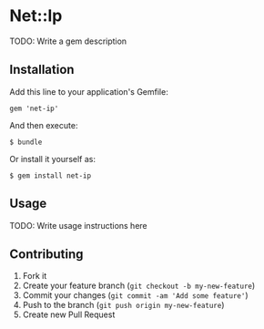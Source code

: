 # Net::Ip

TODO: Write a gem description

## Installation

Add this line to your application's Gemfile:

    gem 'net-ip'

And then execute:

    $ bundle

Or install it yourself as:

    $ gem install net-ip

## Usage

TODO: Write usage instructions here

## Contributing

1. Fork it
2. Create your feature branch (`git checkout -b my-new-feature`)
3. Commit your changes (`git commit -am 'Add some feature'`)
4. Push to the branch (`git push origin my-new-feature`)
5. Create new Pull Request
